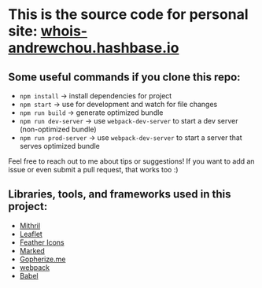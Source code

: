 # This is the source code for personal site: [whois-andrewchou.hashbase.io](https://whois-andrewchou.hashbase.io)

## Some useful commands if you clone this repo:

- `npm install` -> install dependencies for project
- `npm start` -> use for development and watch for file changes
- `npm run build` -> generate optimized bundle
- `npm run dev-server` -> use `webpack-dev-server` to start a dev server (non-optimized bundle)
- `npm run prod-server` -> use `webpack-dev-server` to start a server that serves optimized bundle


Feel free to reach out to me about tips or suggestions! If you want to add an issue or even submit a pull request, that works too :)


## Libraries, tools, and frameworks used in this project:

- [Mithril](https://mithril.js.org)
- [Leaflet](https://leafletjs.org)
- [Feather Icons](https://feathericons.com)
- [Marked](https://marked.js.org)
- [Gopherize.me](https://gopherize.me)
- [webpack](https://webpack.js.org)
- [Babel](https://babeljs.io)
